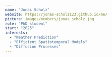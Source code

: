 ```yaml
---
name: "Jonas Scholz"
website: https://jonas-scholz123.github.io/me/
picture: images/members/jonas_scholz.jpg
role: "PhD student"
start: "2025"
interests:
  - "Weather Prediction"
  - "Efficient Spatiotemporal Models"
  - "Diffusion Processes"
---
```

